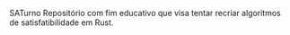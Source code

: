 SATurno
Repositório com fim educativo que visa tentar recriar algoritmos de satisfatibilidade em Rust.
